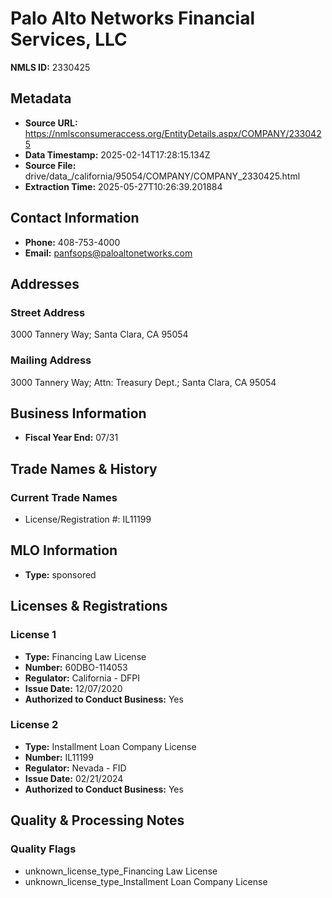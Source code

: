 # Palo Alto Networks Financial Services, LLC

**NMLS ID:** 2330425

## Metadata
- **Source URL:** https://nmlsconsumeraccess.org/EntityDetails.aspx/COMPANY/2330425
- **Data Timestamp:** 2025-02-14T17:28:15.134Z
- **Source File:** drive/data_/california/95054/COMPANY/COMPANY_2330425.html
- **Extraction Time:** 2025-05-27T10:26:39.201884

## Contact Information
- **Phone:** 408-753-4000
- **Email:** panfsops@paloaltonetworks.com

## Addresses
### Street Address
3000 Tannery Way; Santa Clara, CA 95054

### Mailing Address
3000 Tannery Way; Attn: Treasury Dept.; Santa Clara, CA 95054

## Business Information
- **Fiscal Year End:** 07/31

## Trade Names & History
### Current Trade Names
- License/Registration #: IL11199

## MLO Information
- **Type:** sponsored

## Licenses & Registrations

### License 1
- **Type:** Financing Law License
- **Number:** 60DBO-114053
- **Regulator:** California - DFPI
- **Issue Date:** 12/07/2020
- **Authorized to Conduct Business:** Yes

### License 2
- **Type:** Installment Loan Company License
- **Number:** IL11199
- **Regulator:** Nevada - FID
- **Issue Date:** 02/21/2024
- **Authorized to Conduct Business:** Yes

## Quality & Processing Notes
### Quality Flags
- unknown_license_type_Financing Law License
- unknown_license_type_Installment Loan Company License
